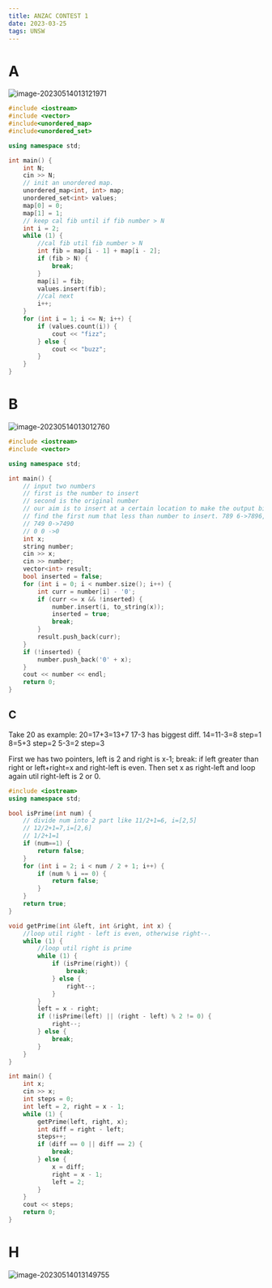 ```yaml
---
title: ANZAC CONTEST 1
date: 2023-03-25
tags: UNSW
---
```


# A

![image-20230514013121971](https://p.ipic.vip/e81xxn.png)

```C++
#include <iostream>
#include <vector>
#include<unordered_map>
#include<unordered_set>

using namespace std;

int main() {
    int N;
    cin >> N;
    // init an unordered map.
    unordered_map<int, int> map;
    unordered_set<int> values;
    map[0] = 0;
    map[1] = 1;
    // keep cal fib until if fib number > N
    int i = 2;
    while (1) {
        //cal fib util fib number > N
        int fib = map[i - 1] + map[i - 2];
        if (fib > N) {
            break;
        }
        map[i] = fib;
        values.insert(fib);
        //cal next
        i++;
    }
    for (int i = 1; i <= N; i++) {
        if (values.count(i)) {
            cout << "fizz";
        } else {
            cout << "buzz";
        }
    }
}
```



# B

![image-20230514013012760](https://p.ipic.vip/ko3pol.png)

```c++
#include <iostream>
#include <vector>

using namespace std;

int main() {
    // input two numbers
    // first is the number to insert
    // second is the original number
    // our aim is to insert at a certain location to make the output biggest
    // find the first num that less than number to insert. 789 6->7896, 749 5->7549
    // 749 0->7490
    // 0 0 ->0
    int x;
    string number;
    cin >> x;
    cin >> number;
    vector<int> result;
    bool inserted = false;
    for (int i = 0; i < number.size(); i++) {
        int curr = number[i] - '0';
        if (curr <= x && !inserted) {
            number.insert(i, to_string(x));
            inserted = true;
            break;
        }
        result.push_back(curr);
    }
    if (!inserted) {
        number.push_back('0' + x);
    }
    cout << number << endl;
    return 0;
}
```

## C

Take 20 as example:
20=17+3=13+7
17-3 has biggest diff.
14=11-3=8 step=1
8=5+3 step=2
5-3=2 step=3

First we has two pointers, left is 2 and right is x-1;
break: if left greater than right or left+right=x and right-left is even.
Then set x as right-left and loop again util right-left is 2 or 0.

```C++
#include <iostream>
using namespace std;

bool isPrime(int num) {
    // divide num into 2 part like 11/2+1=6, i=[2,5]
    // 12/2+1=7,i=[2,6]
    // 1/2+1=1
    if (num==1) {
        return false;
    }
    for (int i = 2; i < num / 2 + 1; i++) {
        if (num % i == 0) {
            return false;
        }
    }
    return true;
}

void getPrime(int &left, int &right, int x) {
    //loop util right - left is even, otherwise right--.
    while (1) {
        //loop util right is prime
        while (1) {
            if (isPrime(right)) {
                break;
            } else {
                right--;
            }
        }
        left = x - right;
        if (!isPrime(left) || (right - left) % 2 != 0) {
            right--;
        } else {
            break;
        }
    }
}

int main() {
    int x;
    cin >> x;
    int steps = 0;
    int left = 2, right = x - 1;
    while (1) {
        getPrime(left, right, x);
        int diff = right - left;
        steps++;
        if (diff == 0 || diff == 2) {
            break;
        } else {
            x = diff;
            right = x - 1;
            left = 2;
        }
    }
    cout << steps;
    return 0;
}
```



# H



![image-20230514013149755](https://p.ipic.vip/jtxhry.png)